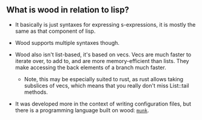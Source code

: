 ## What is wood in relation to lisp?

- It basically is just syntaxes for expressing s-expressions, it is mostly the same as that component of lisp.

- Wood supports multiple syntaxes though.

- Wood also isn't list-based, it's based on vecs. Vecs are much faster to iterate over, to add to, and are more memory-efficient than lists. They make accessing the back elements of a branch much faster.

    - Note, this may be especially suited to rust, as rust allows taking subslices of vecs, which means that you really don't miss List::tail methods.

- It was developed more in the context of writing configuration files, but there is a programming language built on wood: [`munk`](https://github.com/makoConstruct/munk).